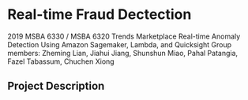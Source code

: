 # Real-time Fraud Dectection


2019 MSBA 6330 / MSBA 6320 Trends Marketplace
Real-time Anomaly Detection Using Amazon Sagemaker, Lambda, and Quicksight
Group members: Zheming Lian, Jiahui Jiang, Shunshun Miao, Pahal Patangia, Fazel Tabassum, Chuchen Xiong


## Project Description

